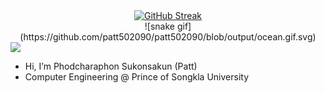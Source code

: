 
<div align="center">
  <a href="https://git.io/streak-stats">
    <img src="https://github-readme-streak-stats.herokuapp.com?user=patt502090&theme=catppuccin-macchiato&hide_border=true" alt="GitHub Streak" />
  </a>
</div>

<div align="center">
  ![snake gif](https://github.com/patt502090/patt502090/blob/output/ocean.gif.svg)
</div>

<!-- Profile View Counter -->

<img src="https://komarev.com/ghpvc/?username=patt502090&style=flat-square&color=red&label=Profile+Views:+279,905+" />


- Hi, I’m Phodcharaphon Sukonsakun (Patt)  
- Computer Engineering @ Prince of Songkla University


